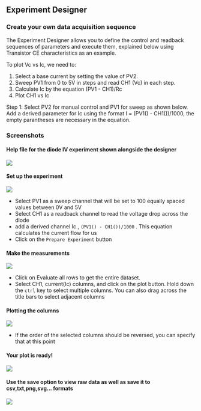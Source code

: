 Experiment Designer
---

### Create your own data acquisition sequence

The Experiment Designer allows you to define the control and readback sequences of parameters and execute them, explained below
using Transistor CE characteristics as an example.

To plot Vc vs Ic, we need to:
1. Select a base current by setting the value of PV2.
2. Sweep PV1 from 0 to 5V in steps and read CH1 (Vc) in each step.
3. Calculate Ic by the equation (PV1 - CH1)/Rc
4. Plot CH1 vs Ic

Step 1: Select PV2 for manual control and PV1 for sweep as shown below.
Add a derived parameter for Ic using the format I = (PV1() - CH1())/1000, the empty parantheses are necessary in the equation.

### Screenshots

#### Help file for the diode IV experiment shown alongside the designer
![](https://github.com/fossasia/pslab-experiments/blob/master/images/screenshots/design1.png)

#### Set up the experiment
![](https://github.com/fossasia/pslab-experiments/blob/master/images/screenshots/design2.png)
* Select PV1 as a sweep channel that will be set to 100 equally spaced values between 0V and 5V
* Select CH1 as a readback channel to read the voltage drop across the diode
* add a derived channel Ic , `(PV1() - CH1())/1000` . This equation calculates the current flow for us
* Click on the `Prepare Experiment` button

#### Make the measurements
![](https://github.com/fossasia/pslab-experiments/blob/master/images/screenshots/design3.png)
* Click on Evaluate all rows to get the entire dataset.
* Select CH1, current(Ic) columns, and click on the plot button. Hold down the `ctrl` key to select multiple columns. You can also drag across the title bars to select adjacent columns

#### Plotting the columns
![](https://github.com/fossasia/pslab-experiments/blob/master/images/screenshots/design4.png)
* If the order of the selected columns should be reversed, you can specify that at this point

#### Your plot is ready!
![](https://github.com/fossasia/pslab-experiments/blob/master/images/screenshots/design5.png)

#### Use the save option to view raw data as well as save it to csv,txt,png,svg... formats
![](https://github.com/fossasia/pslab-experiments/blob/master/images/screenshots/design6.png)


